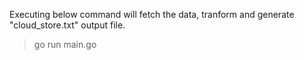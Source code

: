 Executing below command will fetch the data, tranform and generate "cloud_store.txt" output file.
> go run main.go